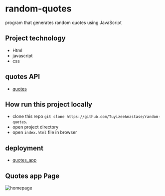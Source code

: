 # random-quotes
program that generates random quotes using JavaScript

## Project technology
*  Html
*  javascript
*  css

## quotes API
 *  [quotes](https://type.fit/api/quotes)
 
 ## How run this project locally
 *  clone this repo `git clone https://github.com/TuyizeeAnastase/random-quotes`.
 *  open project directory
 *  open `index.html` file in browser

## deployment
* [quotes_app](https://taupe-mermaid-c4f200.netlify.app/)

## Quotes app Page
 ![homepage](https://res.cloudinary.com/duhetxdbs/image/upload/v1678353762/Screenshot_from_2023-03-09_11-21-41_rmotme.png)

